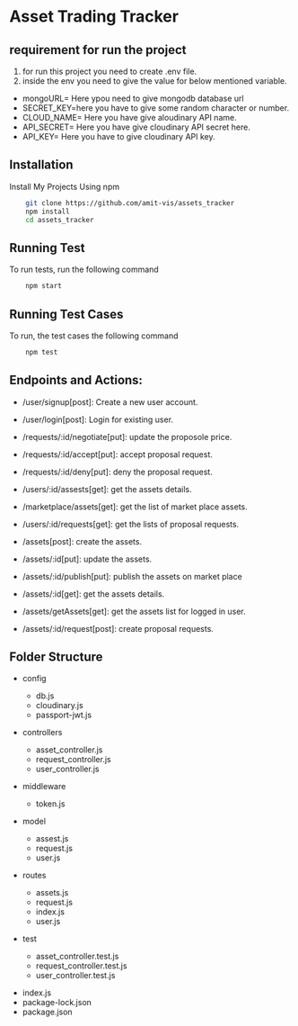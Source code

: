 # Asset Trading Tracker

## requirement for run the project
1. for run this project you need to create .env file.
2. inside the env you need to give the value for below mentioned variable.
* mongoURL= Here ypou need to give mongodb database url
* SECRET_KEY=here you have to give some random character or number.
* CLOUD_NAME= Here you have give aloudinary API name.
* API_SECRET= Here you have give cloudinary API secret here.
* API_KEY= Here you have to give cloudinary API key.


## Installation
Install My Projects Using npm
```bash
    git clone https://github.com/amit-vis/assets_tracker
    npm install
    cd assets_tracker
```

## Running Test
To run tests, run the following command
```bash
    npm start
```

## Running Test Cases
To run, the test cases the following command
```bash
    npm test
```

## Endpoints and Actions:
* /user/signup[post]: Create a new user account.
* /user/login[post]: Login for existing user.

* /requests/:id/negotiate[put]: update the proposole price.
* /requests/:id/accept[put]: accept proposal request.
* /requests/:id/deny[put]: deny the proposal request.

* /users/:id/assests[get]: get the assets details.
* /marketplace/assets[get]: get the list of market place assets.
* /users/:id/requests[get]: get the lists of proposal requests.

* /assets[post]: create the assets.
* /assets/:id[put]: update the assets.
* /assets/:id/publish[put]: publish the assets on market place
* /assets/:id[get]: get the assets details.
* /assets/getAssets[get]: get the assets list for logged in user.
* /assets/:id/request[post]: create proposal requests.

## Folder Structure
* config
    - db.js
    - cloudinary.js
    - passport-jwt.js
    
* controllers
    - asset_controller.js
    - request_controller.js
    - user_controller.js
* middleware
    - token.js
* model
    - assest.js
    - request.js
    - user.js
* routes
    - assets.js
    - request.js
    - index.js
    - user.js
* test
    - asset_controller.test.js
    - request_controller.test.js
    - user_controller.test.js
- index.js
- package-lock.json
- package.json